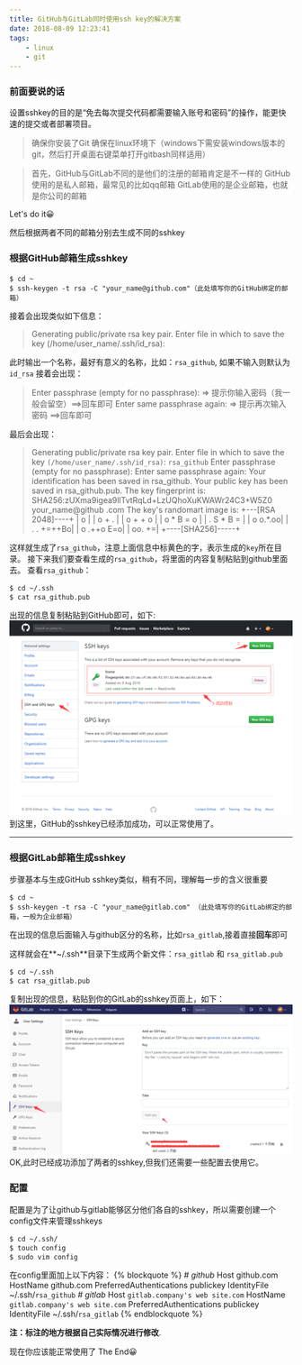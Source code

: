 ```yaml
---
title: GitHub与GitLab同时使用ssh key的解决方案
date: 2018-08-09 12:23:41
tags:
    - linux
    - git
---
```


### 前面要说的话
设置sshkey的目的是“免去每次提交代码都需要输入账号和密码”的操作，能更快速的提交或者部署项目。

> 确保你安装了Git
确保在linux环境下（windows下需安装windows版本的git，然后打开桌面右键菜单打开gitbash同样适用）

> 首先，GitHub与GitLab不同的是他们的注册的邮箱肯定是不一样的
GitHub使用的是私人邮箱，最常见的比如qq邮箱
GitLab使用的是企业邮箱，也就是你公司的邮箱

Let's do it😀

然后根据两者不同的邮箱分别去生成不同的sshkey

### 根据GitHub邮箱生成sshkey

```shell
$ cd ~
$ ssh-keygen -t rsa -C "your_name@github.com"（此处填写你的GitHub绑定的邮箱）
```
接着会出现类似如下信息：

> Generating public/private rsa key pair.
Enter file in which to save the key (/home/user_name/.ssh/id_rsa):

此时输出一个名称，最好有意义的名称，比如：`rsa_github`, 如果不输入则默认为`id_rsa`
接着会出现：

> Enter passphrase (empty for no passphrase): => 提示你输入密码（我一般会留空）==>回车即可
Enter same passphrase again: => 提示再次输入密码 ==>回车即可

最后会出现：
> Generating public/private rsa key pair.
  Enter file in which to save the key `(/home/user_name/.ssh/id_rsa)`: `rsa_github`
  Enter passphrase (empty for no passphrase):
  Enter same passphrase again:
  Your identification has been saved in rsa_github.
  Your public key has been saved in rsa_github.pub.
  The key fingerprint is:
  SHA256:zUXma9igea9llTvtRqLd+LzUQhoXuKWAWr24C3+W5Z0 your_name@github .com
  The key's randomart image is:
  +---[RSA 2048]----+
  |            o    |
  |         o + .   |
  |        o + + o  |
  |       o * B = o |
  |      . S * B =  |
  |         o o.*.oo|
  |      . .  +=++Bo|
  |       o .++o E=o|
  |        oo.    +=|
  +----[SHA256]-----+

这样就生成了`rsa_github`，注意上面信息中标黄色的字，表示生成的`key`所在目录。
接下来我们要查看生成的`rsa_github`，将里面的内容复制粘贴到github里面去。
查看`rsa_github`：
```shell
$ cd ~/.ssh
$ cat rsa_github.pub
```
出现的信息复制粘贴到GitHub即可，如下:
![github ssh key](/images/sshkeys/ssh_key_github.png)
到这里，GitHub的sshkey已经添加成功，可以正常使用了。

---

### 根据GitLab邮箱生成sshkey

步骤基本与生成GitHub sshkey类似，稍有不同，理解每一步的含义很重要

```shell
$ cd ~
$ ssh-keygen -t rsa -C "your_name@gitlab.com" （此处填写你的GitLab绑定的邮箱，一般为企业邮箱）
```
在出现的信息后面输入与github区分的名称，比如`rsa_gitlab`,接着直接<b>回车</b>即可

这样就会在**~/.ssh**目录下生成两个新文件：`rsa_gitlab` 和 `rsa_gitlab.pub`

```shell
$ cd ~/.ssh
$ cat rsa_gitlab.pub
```
复制出现的信息，粘贴到你的GitLab的sshkey页面上，如下：
![gitlab ssh key](/images/sshkeys/ssh_key_gitlab.png)
OK,此时已经成功添加了两者的sshkey,但我们还需要一些配置去使用它。
### 配置

配置是为了让github与gitlab能够区分他们各自的sshkey，所以需要创建一个config文件来管理sshkeys

```shell
$ cd ~/.ssh/
$ touch config
$ sudo vim config
```
在config里面加上以下内容：
{% blockquote %}
<em># github</em>
Host github.com
HostName github.com
PreferredAuthentications publickey
IdentityFile ~/.ssh/`rsa_github`
<em># gitlab</em>
Host `gitlab.company's web site.com`
HostName `gitlab.company's web site.com`
PreferredAuthentications publickey
IdentityFile ~/.ssh/`rsa_gitlab`
{% endblockquote %}

**注：标注的地方根据自己实际情况进行修改**.

现在你应该能正常使用了
The End😀
